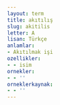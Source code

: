 ```yaml
---
layout: term
title: akıtılış
slug: akitilis
letter: A
lisan: Türkçe
anlamlar:
- Akıtılmak işi
ozellikler:
- - isim
ornekler:
- - ''
orneklerkaynak:
- - ''
---
```

